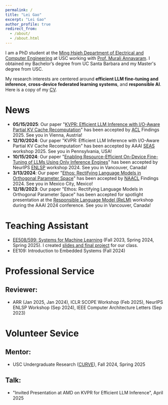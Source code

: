 ```yaml
---
permalink: /
title: "Lei Gao"
excerpt: "Lei Gao"
author_profile: true
redirect_from: 
  - /about/
  - /about.html
---
```


I am a PhD student at the [Ming Hsieh Department of Electrical and Computer Engineering](https://minghsiehece.usc.edu/) at USC working with [Prof. Murali Annavaram](http://scip-lab.usc.edu/). I obtained my Bachelor’s degree from UC Santa Barbara and my Master's degree from USC. 

My research interests are centered around **efficient LLM fine-tuning and inference**, **cross-device federated learning systems**, and **responsible AI**. Here is a copy of my [CV](https://drive.google.com/file/d/1_nmI6PbiMfAH85MrOSnA6IIyZP2Sw-k6/view?usp=drive_link).

# News
* **05/15/2025**: Our paper "[KVPR: Efficient LLM Inference with I/O-Aware Partial KV Cache Recomputation](https://arxiv.org/abs/2411.17089)" has been accepted by [ACL](https://2025.aclweb.org/) Findings 2025. See you in Vienna, Austria!
* **12/10/2024**: Our paper "KVPR: Efficient LLM Inference with I/O-Aware Partial KV Cache Recomputation" has been accepted by AAAI [SEAS](https://seasworkshop.github.io/aaai25/) workshop 2025. See you in Pennsylvania, USA!
* **10/15/2024**: Our paper "[Enabling Resource-Efficient On-Device Fine-Tuning of LLMs Using Only Inference Engines](https://arxiv.org/pdf/2409.15520)" has been accepted by NeurIPS [ENLSP](https://neurips2024-enlsp.github.io/) workshop 2024. See you in Vancouver, Canada!
* **3/13/2024**: Our paper "[Ethos: Rectifying Language Models in Orthogonal Parameter Space](https://arxiv.org/abs/2403.08994)" has been accepted by [NAACL](https://aclanthology.org/2024.findings-naacl.132/) Findings 2024. See you in Mexico City, Mexico!
* **12/18/2023**: Our paper "Ethos: Rectifying Language Models in Orthogonal Parameter Space" has been accepted for spotlight presentation at the [Responsible Language Model (ReLM)](https://sites.google.com/vectorinstitute.ai/relm2024/schedule?authuser=0) workshop during the AAAI 2024 conference. See you in Vancouver, Canada! 

# Teaching Assistant
* [EE508/599: Systems for Machine Learning](https://ece-classes.usc.edu/ee599ml/) (Fall 2023, Spring 2024, Spring 2025). I created [slides and final project](https://drive.google.com/drive/folders/1-O5gVVR6GCFEz3ShQbHKn4ATEo1BcmIT?usp=sharing) for our class.
* EE109: Introduction to Embedded Systems (Fall 2024)

# Professional Service
## Reviewer:
* ARR (Jan 2025, Jan 2024), ICLR SCOPE Workshop (Feb 2025), NeurIPS ENLSP Workshop (Sep 2024), IEEE Computer Architecture Letters (Sep 2023)

# Volunteer Sevice
## Mentor:
* USC Undergraduate Research ([CURVE]((https://viterbiundergrad.usc.edu/research/curve/))), Fall 2024, Spring 2025

## Talk:
* "Invited Presentation at AMD on KVPR for Efficient LLM Inference", April 2025